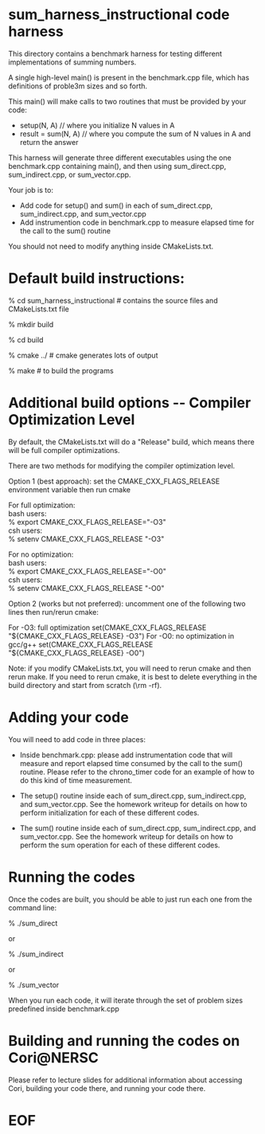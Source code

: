
# sum_harness_instructional code harness

This directory contains a benchmark harness for testing different implementations of
summing numbers.

A single high-level main() is present in the benchmark.cpp file, which has definitions of proble3m sizes and so forth. 

This main() will make calls to two routines that must be provided by your code:
* setup(N, A) // where you initialize N values in A
* result = sum(N, A) // where you compute the sum of N values in A and return the answer

This harness will generate three different executables using the one benchmark.cpp containing main(), and then using sum_direct.cpp, sum_indirect.cpp, or sum_vector.cpp.

Your job is to:

* Add code for setup() and sum() in each of sum_direct.cpp, sum_indirect.cpp, and sum_vector.cpp
* Add instrumention code in benchmark.cpp to measure elapsed time for the call to the sum() routine

You should not need to modify anything inside CMakeLists.txt.

# Default build instructions:


% cd sum_harness_instructional     # contains the source files and CMakeLists.txt file

% mkdir build

% cd build

% cmake ../           # cmake generates lots of output

% make                # to build the programs

# Additional build options -- Compiler Optimization Level

By default, the CMakeLists.txt will do a "Release" build, which means there will be full compiler optimizations.

There are two methods for modifying the compiler optimization level.

Option 1 (best approach): set the CMAKE_CXX_FLAGS_RELEASE environment variable then run cmake

For full optimization:  
 bash users:  
 % export CMAKE_CXX_FLAGS_RELEASE="-O3"  
 csh users:  
 % setenv CMAKE_CXX_FLAGS_RELEASE "-O3"  

For no optimization:  
 bash users:  
 % export CMAKE_CXX_FLAGS_RELEASE="-O0"  
 csh users:  
 % setenv CMAKE_CXX_FLAGS_RELEASE "-O0"  


Option 2 (works but not preferred): uncomment one of the following two lines then run/rerun cmake:

For -O3: full optimization 
   set(CMAKE_CXX_FLAGS_RELEASE "${CMAKE_CXX_FLAGS_RELEASE} -O3")
For -O0: no optimization in gcc/g++
   set(CMAKE_CXX_FLAGS_RELEASE "${CMAKE_CXX_FLAGS_RELEASE} -O0")

Note: if you modify CMakeLists.txt, you will need to rerun cmake and then rerun make. If you need to rerun cmake, it is best to delete everything in the build directory and start from scratch (\rm -rf).


# Adding your code

You will need to add code in three places:

* Inside benchmark.cpp: please add instrumentation code that will measure and report elapsed time consumed by the call to the sum() routine. Please refer to the chrono_timer code for an example of how to do this kind of time measurement.

* The setup() routine inside each of sum_direct.cpp, sum_indirect.cpp, and sum_vector.cpp. See the homework writeup for details on how to perform initialization for each of these different codes.

* The sum() routine inside each of sum_direct.cpp, sum_indirect.cpp, and sum_vector.cpp. See the homework writeup for details on how to perform the sum operation for each of these different codes.

# Running the codes

Once the codes are built, you should be able to just run each one from the command line:

% ./sum_direct

or 

% ./sum_indirect

or

% ./sum_vector

When you run each code, it will iterate through the set of problem sizes predefined inside benchmark.cpp

# Building and running the codes on Cori@NERSC

Please refer to lecture slides for additional information about accessing Cori, building your code there, and running your code there.


# EOF
